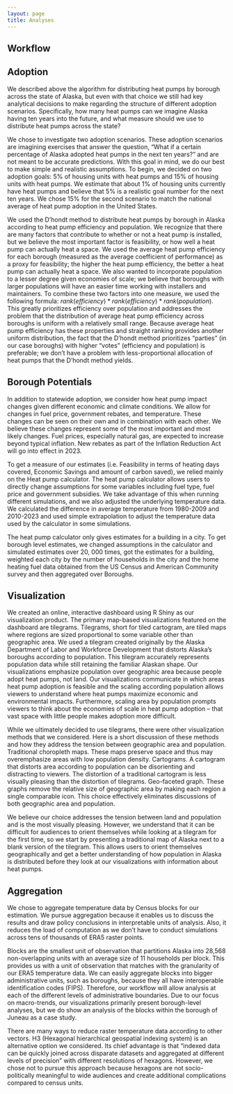 ```yaml
---
layout: page
title: Analyses
---
```


## Workflow 



## Adoption

We described above the algorithm for distributing heat pumps by borough across the state of Alaska, but even with that choice we still had key analytical decisions to make regarding the structure of different adoption scenarios. Specifically, how many heat pumps can we imagine Alaska having ten years into the future, and what measure should we use to distribute heat pumps across the state?

We chose to investigate two adoption scenarios. These adoption scenarios are imagining exercises that answer the question, “What if a certain percentage of Alaska adopted heat pumps in the next ten years?” and are not meant to be accurate predictions. With this goal in mind, we do our best to make simple and realistic assumptions. To begin, we decided on two adoption goals: 5% of housing units with heat pumps and 15% of housing units with heat pumps. We estimate that about 1% of housing units currently have heat pumps and believe that 5% is a realistic goal number for the next ten years. We chose 15% for the second scenario to match the national average of heat pump adoption in the United States.

We used the D’hondt method to distribute heat pumps by borough in Alaska according to heat pump efficiency and population. We recognize that there are many factors that contribute to whether or not a heat pump is installed, but we believe the most important factor is feasibility, or how well a heat pump can actually heat a space. We used the average heat pump efficiency for each borough (measured as the average coefficient of performance) as a proxy for feasibility; the higher the heat pump efficiency, the better a heat pump can actually heat a space. We also wanted to incorporate population to a lesser degree given economies of scale; we believe that boroughs with larger populations will have an easier time working with installers and maintainers. To combine these two factors into one measure, we used the following formula: $rank(efficiency) * rank(efficiency) * rank(population)$. This greatly prioritizes efficiency over population and addresses the problem that the distribution of average heat pump efficiency across boroughs is uniform with a relatively small range. Because average heat pump efficiency has these properties and straight ranking provides another uniform distribution, the fact that the D’hondt method prioritizes “parties” (in our case boroughs) with higher “votes” (efficiency and population) is preferable; we don’t have a problem with less-proportional allocation of heat pumps that the D’hondt method yields.

## Borough Potentials

In addition to statewide adoption, we consider how heat pump impact changes given different economic and climate conditions. We allow for changes in fuel price, government rebates, and temperature. These changes can be seen on their own and in combination with each other. We believe these changes represent some of the most important and most likely changes. Fuel prices, especially natural gas, are expected to increase beyond typical inflation. New rebates as part of the Inflation Reduction Act will go into effect in 2023.

To get a measure of our estimates (i.e. Feasibility in terms of heating days covered, Economic Savings and amount of carbon saved), we relied mainly on the Heat pump calculator. The heat pump calculator allows users to directly change assumptions for some variables including fuel type, fuel price and government subsidies. We take advantage of this when running different simulations, and we also adjusted the underlying temperature data. We calculated the difference in average temperature from 1980-2009 and 2010-2023 and used simple extrapolation to adjust the temperature data used by the calculator in some simulations. 

The heat pump calculator only gives estimates for a building in a city. To get borough level estimates, we changed assumptions in the calculator and simulated estimates over 20, 000 times, got the estimates for a building, weighted each city by the number of households in the city and the home heating fuel data obtained from the US Census and American Community survey and then aggregated over Boroughs.

## Visualization 

We created an online, interactive dashboard using R Shiny as our visualization product. The primary map-based visualizations featured on the dashboard are tilegrams. Tilegrams, short for tiled cartogram, are tiled maps where regions are sized proportional to some variable other than geographic area. We used a tilegram created originally by the Alaska Department of Labor and Workforce Development that distorts Alaska’s boroughs according to population. This tilegram accurately represents population data while still retaining the familiar Alaskan shape. Our visualizations emphasize population over geographic area because people adopt heat pumps, not land. Our visualizations communicate in which areas heat pump adoption is feasible and the scaling according population allows viewers to understand where heat pumps maximize economic and environmental impacts. Furthermore, scaling area by population prompts viewers to think about  the economies of scale in heat pump adoption – that vast space with little people makes adoption more difficult. 

While we ultimately decided to use tilegrams, there were other visualization methods that we considered. Here is a short discussion of these methods and how they address the tension between geographic area and population.
Traditional choropleth maps. These maps preserve space and thus may overemphasize areas with low population density. 
Cartograms. A cartogram that distorts area according to population can be disorienting and distracting to viewers. The distortion of a traditional cartogram is less visually pleasing than the distortion of tilegrams.
Geo-faceted graph. These graphs remove the relative size of geographic area by making each region a single comparable icon. This choice effectively eliminates discussions of both geographic area and population.

We believe our choice addresses the tension between land and population and is the most visually pleasing. However, we understand that it can be difficult for audiences to orient themselves while looking at a tilegram for the first time, so we start by presenting a traditional map of Alaska next to a blank version of the tilegram. This allows users to orient themselves geographically and get a better understanding of how population in Alaska is distributed before they look at our visualizations with information about heat pumps.


## Aggregation

We chose to aggregate temperature data by Census blocks for our estimation. We pursue aggregation because it enables us to discuss the results and draw policy conclusions in interpretable units of analysis. Also, it reduces the load of computation as we don’t have to conduct simulations across tens of thousands of ERA5 raster points. 
 
Blocks are the smallest unit of observation that partitions Alaska into 28,568 non-overlapping units with an average size of 11 households per block. This provides us with a unit of observation that matches with the granularity of our ERA5 temperature data. We can easily aggregate blocks into bigger administrative units, such as boroughs, because they all have interoperable identification codes (FIPS). Therefore, our workflow will allow analysis at each of the different levels of administrative boundaries. Due to our focus on macro-trends, our visualizations primarily present borough-level analyses, but we do show an analysis of the blocks within the borough of Juneau as a case study. 

There are many ways to reduce raster temperature data according to other vectors. H3 (Hexagonal hierarchical geospatial indexing system) is an alternative option we considered. Its chief advantage is that “indexed data can be quickly joined across disparate datasets and aggregated at different levels of precision” with different resolutions of hexagons. However, we chose not to pursue this approach because hexagons are not socio-politically meaningful to wide audiences and create additional complications compared to census units. 

